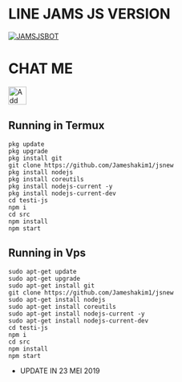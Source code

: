 # LINE JAMS JS VERSION
[![JAMSJSBOT](https://3.bp.blogspot.com/-H_quDbTlK4Q/XLs-rkivTGI/AAAAAAAAAQc/ks5Dxo5dlAkUVkqFBkB_IkuddbpGdu7PACLcBGAs/s1600/PicsArt_04-20-11.44.33.gif)](http://line.me/ti/p/~jameshakim1)

# CHAT ME
<a href="https://line.me/R/ti/p/~jameshakim1"><img height="36" border="0" alt="Add Friend" src="https://scdn.line-apps.com/n/line_add_friends/btn/en.png"></a>

## Running in Termux
```
pkg update
pkg upgrade
pkg install git
git clone https://github.com/Jameshakim1/jsnew
pkg install nodejs
pkg install coreutils
pkg install nodejs-current -y
pkg install nodejs-current-dev
cd testi-js
npm i
cd src
npm install
npm start

```
## Running in Vps
```
sudo apt-get update
sudo apt-get upgrade
sudo apt-get install git
git clone https://github.com/Jameshakim1/jsnew
sudo apt-get install nodejs
sudo apt-get install coreutils
sudo apt-get install nodejs-current -y
sudo apt-get install nodejs-current-dev
cd testi-js
npm i
cd src
npm install
npm start

```
- UPDATE IN
23 MEI 2019
